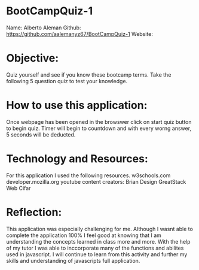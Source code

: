 # BootCampQuiz-1
Name: Alberto Aleman 
Github: https://github.com/aalemanyz67/BootCampQuiz-1
Website:

# Objective:
Quiz yourself and see if you know these bootcamp terms. Take the following 5 question quiz to test your knowledge.

# How to use this application:
Once webpage has been opened in the browswer click on start quiz button to begin quiz.
Timer will begin to countdown and with every worng answer, 5 seconds will be deducted.

# Technology and Resources:
For this application I used the following resources.
w3schools.com
developer.mozilla.org
youtube content creators:
Brian Design
GreatStack
Web Cifar

# Reflection:
This application was especially challenging for me. Although I wasnt able to complete the application 100% I feel good at knowing that I am understanding the concepts learned in class more and more. With the help of my tutor I was able to inccorporate many of the functions and abilites used in javascript. I will continue to learn from this activity and further my skills and understanding of javascripts full application.
